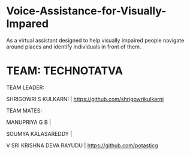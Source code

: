 # Voice-Assistance-for-Visually-Impared
As a virtual assistant designed to help visually impaired people navigate around places and identify individuals in front of them.

# TEAM:  TECHNOTATVA 
TEAM LEADER:   

SHRIGOWRI S KULKARNI        |  https://github.com/shrigowrikulkarni

TEAM MATES:    

MANUPRIYA G B               | 

SOUMYA KALASAREDDY          | 

V SRI KRISHNA DEVA RAYUDU   |   https://github.com/potasticg
